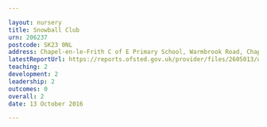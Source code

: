 ```yaml
---

layout: nursery
title: Snowball Club
urn: 206237
postcode: SK23 0NL
address: Chapel-en-le-Frith C of E Primary School, Warmbrook Road, Chapel-en-le-Frith, HIGH PEAK, Derbyshire, SK23 0NL
latestReportUrl: https://reports.ofsted.gov.uk/provider/files/2605013/urn/206237.pdf
teaching: 2
development: 2
leadership: 2
outcomes: 0
overall: 2
date: 13 October 2016

---
```

